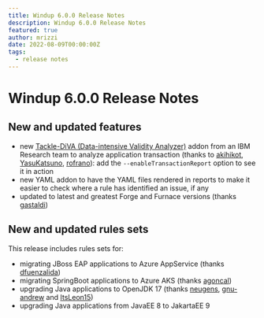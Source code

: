```yaml
---
title: Windup 6.0.0 Release Notes
description: Windup 6.0.0 Release Notes
featured: true
author: mrizzi
date: 2022-08-09T00:00:00Z
tags:
  - release notes
---
```

# Windup 6.0.0 Release Notes

## New and updated features

* new [Tackle-DiVA (Data-intensive Validity Analyzer)](https://github.com/konveyor/tackle-diva) addon from an IBM Research team to analyze application transaction (thanks to [akihikot](https://github.com/akihikot), [YasuKatsuno](https://github.com/YasuKatsuno), [rofrano](https://github.com/rofrano)): add the `--enableTransactionReport` option to see it in action
* new YAML addon to have the YAML files rendered in reports to make it easier to check where a rule has identified an issue, if any
* updated to latest and greatest Forge and Furnace versions (thanks [gastaldi](https://github.com/gastaldi))

## New and updated rules sets

This release includes rules sets for:

* migrating JBoss EAP applications to Azure AppService (thanks [dfuenzalida](https://github.com/dfuenzalida))
* migrating SpringBoot applications to Azure AKS (thanks [agoncal](https://github.com/agoncal))
* upgrading Java applications to OpenJDK 17 (thanks [neugens](https://github.com/neugens), [gnu-andrew](https://github.com/gnu-andrew) and [ItsLeon15](https://github.com/ItsLeon15))
* upgrading Java applications from JavaEE 8 to JakartaEE 9

